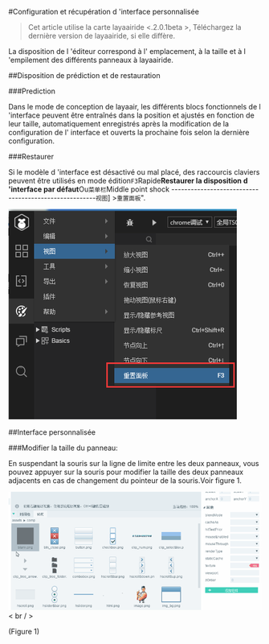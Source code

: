 #Configuration et récupération d 'interface personnalisée

> Cet article utilise la carte layaairide <.2.0.1beta >, Téléchargez la dernière version de layaairide, si elle diffère.



La disposition de l 'éditeur correspond à l' emplacement, à la taille et à l 'empilement des différents panneaux à layaairide.



##Disposition de prédiction et de restauration

###Prediction

Dans le mode de conception de layaair, les différents blocs fonctionnels de l 'interface peuvent être entraînés dans la position et ajustés en fonction de leur taille, automatiquement enregistrés après la modification de la configuration de l' interface et ouverts la prochaine fois selon la dernière configuration.

###Restaurer

Si le modèle d 'interface est désactivé ou mal placé, des raccourcis claviers peuvent être utilisés en mode édition`F3`Rapide**Restaurer la disposition d 'interface par défaut**Ou`菜单栏`Middle point shock ------------------------------------------------------`视图`] >`重置面板`".

![图片](img/0.png) 















##Interface personnalisée

###Modifier la taille du panneau:

En suspendant la souris sur la ligne de limite entre les deux panneaux, vous pouvez appuyer sur la souris pour modifier la taille des deux panneaux adjacents en cas de changement du pointeur de la souris.Voir figure 1.

​![图片](img/1.gif)< br / >

(Figure 1)
